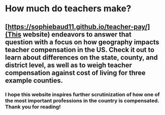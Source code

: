 # How much do teachers make?

## [https://sophiebaud11.github.io/teacher-pay/](This website) endeavors to answer that question with a focus on how geography impacts teacher compensation in the US. Check it out to learn about differences on the state, county, and district level, as well as to weigh teacher compensation against cost of living for three example counties.

### I hope this website inspires further scrutinization of how one of the most important professions in the country is compensated. Thank you for reading!
